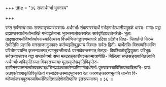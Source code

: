 +++
title = "३६ सप्तार्धगर्भा भुवनस्य"

+++

सप्त सर्पणस्वभावाः सप्तसङ्ख्यावारश्मयः अर्धगर्भाः संवत्सरस्यार्धे गर्भङ्गर्भस्थानीयमुदकं धारय- माणाः यद्वा ब्रह्माण्डस्यार्धेमध्येन्तरिक्षे गर्भवद्वर्तमानाः भुवनस्यलोकस्यरेतः सारंवृष्टिप्रदत्वेनरेतो- भूताः तादृशारश्मयोविष्णोर्व्यापकस्यादित्यस्य विधर्मणिजगद्धारणव्यापारे प्रदिशा प्रदेशेन तिष्ठ- न्तिवर्तन्ते किञ्च तेधीतिभिः प्रज्ञाभिः मनसाजगदुपकारः कर्तव्यइतिबुद्ध्याच विश्वतः सर्वतः द्विती- यार्थेतसिः विश्वम्परिभवन्ति परितोभावयन्ति कृत्स्नञ्जगद्भ्याप्नुवन्तीत्यर्थः यस्मादेवन्तस्मात् तेतएव- विपश्चितोबुद्धियुक्ताः परिभुवः सर्वत्रव्याप्ताश्च यद्वा सप्तार्धगर्भाः सप्त महदहङ्कारौपञ्चतन्मात्राणीति- मिलित्वा सप्तसङ्ख्यानितत्त्वानि अर्धगर्भाः अविकृतिरूपाः विकाराश्र्यायाः मूलप्रकृतेःप्रकृतिविकृतेरु- दासीनस्यात्मनश्चोत्पन्नत्वादर्धांशेनप्रपञ्चाकारेणपरिणामादर्धगर्भाः पुरुषांशस्याविक्रियत्वादित्यभि- प्रायः अतएवतेषाम्प्रकृतिविकृतित्वं यस्मादेवन्तस्माद्भुवनस्य रेतः कारणङ्कारणभूतानि तान्येव वि- ष्णोर्व्याप्तस्यपुरुषस्यविधर्मणिप्रदिशाप्रदेशेनतिष्ठन्ति इतरत्समानम् ॥ ३६ ॥